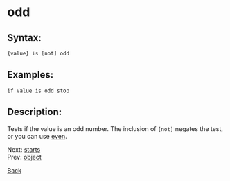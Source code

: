 # odd

## Syntax:
`{value} is [not] odd`

## Examples:
`if Value is odd stop`

## Description:
Tests if the value is an odd number. The inclusion of `[not]` negates the test, or you can use [even](even.md).

Next: [starts](starts.md)  
Prev: [object](object.md)

[Back](../../README.md)
